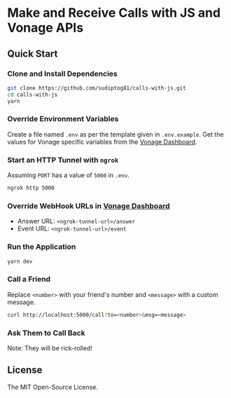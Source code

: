 # Make and Receive Calls with JS and Vonage APIs

## Quick Start

### Clone and Install Dependencies

```bash
git clone https://github.com/sudiptog81/calls-with-js.git
cd calls-with-js
yarn
```

### Override Environment Variables

Create a file named `.env` as per the template given in `.env.example`. Get the values for Vonage specific variables from the [Vonage Dashboard](https://dashboard.nexmo.com/).

### Start an HTTP Tunnel with `ngrok`

Assuming `PORT` has a value of `5000` in `.env`.

```bash
ngrok http 5000
```

### Override WebHook URLs in [Vonage Dashboard](https://dashboard.nexmo.com/)

- Answer URL: `<ngrok-tunnel-url>/answer`
- Event URL: `<ngrok-tunnel-url>/event`

### Run the Application

```bash
yarn dev
```

### Call a Friend

Replace `<number>` with your friend's number and `<message>` with a custom message.

```bash
curl http://localhost:5000/call?to=<number>&msg=<message>
```

### Ask Them to Call Back

Note: They will be rick-rolled!

## License

The MIT Open-Source License.
